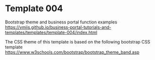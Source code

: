 # Template 004

Bootstrap theme and business portal function examples  
https://vmiis.github.io/business-portal-tutorials-and-templates/templates/template-004/index.html


The CSS theme of this template is based on the following bootstrap CSS template  
https://www.w3schools.com/bootstrap/bootstrap_theme_band.asp
